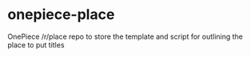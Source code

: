 # onepiece-place
OnePiece /r/place repo to store the template and script for outlining the place to put titles 
